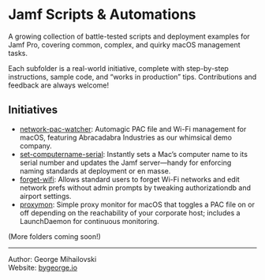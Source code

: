 # Jamf Scripts & Automations

A growing collection of battle-tested scripts and deployment examples for Jamf Pro, covering common, complex, and quirky macOS management tasks.

Each subfolder is a real-world initiative, complete with step-by-step instructions, sample code, and “works in production” tips. Contributions and feedback are always welcome!

## Initiatives

- [network-pac-watcher](./network-pac-watcher): Automagic PAC file and Wi-Fi management for macOS, featuring Abracadabra Industries as our whimsical demo company.
- [set-computername-serial](./set-computername-serial): Instantly sets a Mac’s computer name to its serial number and updates the Jamf server—handy for enforcing naming standards at deployment or en masse.
- [forget-wifi](./forget-wifi): Allows standard users to forget Wi-Fi networks and edit network prefs without admin prompts by tweaking authorizationdb and airport settings.
- [proxymon](./proxymon): Simple proxy monitor for macOS that toggles a PAC file on or off depending on the reachability of your corporate host; includes a LaunchDaemon for continuous monitoring.

(More folders coming soon!)

---

Author: George Mihailovski  
Website: [bygeorge.io](https://bygeorge.io)
